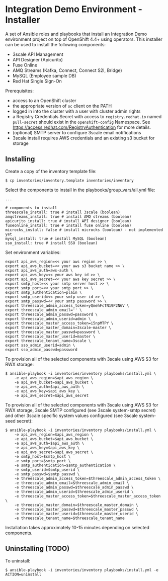 # Integration Demo Environment - Installer

A set of Ansible roles and playbooks that install an Integration Demo environment project on top of OpenShift 4.4+ using operators.  This installer can be used to install the following components:
* 3scale API Management
* API Designer (Apicurito)
* Fuse Online
* AMQ Streams (Kafka, Connect, Connect S2I, Bridge)  
* MySQL (Employee sample DB)
* Red Hat Single Sign-On

Prerequisites:
* access to an OpenShift cluster 
* the appropriate version of `oc` client on the PATH
* logged in into the cluster with a user with cluster admin rights
* a Registry Credentials Secret with access to `registry.redhat.io` named `pull-secret` should exist in the `openshift-config` Namespace. See https://access.redhat.com/RegistryAuthentication for more details.
* (optional) SMTP server to configure 3scale email notifications
* 3scale install requires AWS credentials and an existing s3 bucket for storage


## Installing

Create a copy of the inventory template file:
```
$ cp inventories/inventory.template inventories/inventory
```

Select the components to install in the playbooks/group_vars/all.yml file:
```
...

# components to install
threescale_install: true # install 3scale (boolean)
amqstreams_install: true # install AMQ streams (boolean)
apicurito_install: true # install API designer (boolean)
fuseonline_install: true # install fuse online (boolean)
microcks_install: false # install microcks (boolean) - not implemented yet
mysql_install: true # install MySQL (boolean)
sso_install: true # install SSO (boolean)
```

Set environment variables:
```
export api_aws_region=<< your aws region >> \
export api_aws_bucket=<< your aws s3 bucket name >> \
export api_aws_auth=aws-auth \
export api_aws_key=<< your aws key id >> \
export api_aws_secret=<< your aws key secret >> \
export smtp_host=<< your smtp server host >> \ 
export smtp_port=<< your smtp port >> \
export smtp_authentication=plain \
export smtp_userid=<< your smtp user id >> \
export smtp_passwd=<< your smtp password >> \
export threescale_admin_access_token=yQmehFcTN19P2N6V \
export threescale_admin_email='' \
export threescale_admin_passwd=password \
export threescale_admin_userid=admin \
export threescale_master_access_token=i5npMTPY \
export threescale_master_domain=3scale-master \
export threescale_master_passwd=password \
export threescale_master_userid=master \
export threescale_tenant_name=3scale \
export sso_admin_userid=admin \
export sso_admin_passwd=password
```

To provision all of the selected components with 3scale using AWS S3 for RWX storage:
```
$ ansible-playbook -i inventories/inventory playbooks/install.yml \
    -e api_aws_region=$api_aws_region \
    -e api_aws_bucket=$api_aws_bucket \
    -e api_aws_auth=$api_aws_auth \
    -e api_aws_key=$api_aws_key \
    -e api_aws_secret=$api_aws_secret
```

To provision all of the selected components with 3scale using AWS S3 for RWX storage, 3scale SMTP configured (see 3scale system-smtp secret) and other 3scale specific system values configured (see 3scale system-seed secret):
```
$ ansible-playbook -i inventories/inventory playbooks/install.yml \
    -e api_aws_region=$api_aws_region \
    -e api_aws_bucket=$api_aws_bucket \
    -e api_aws_auth=$api_aws_auth \
    -e api_aws_key=$api_aws_key \
    -e api_aws_secret=$api_aws_secret \
    -e smtp_host=$smtp_host \
    -e smtp_port=$smtp_port \
    -e smtp_authentication=$smtp_authentication \
    -e smtp_userid=$smtp_userid \
    -e smtp_passwd=$smtp_passwd \
    -e threescale_admin_access_token=$threescale_admin_access_token \
    -e threescale_admin_email=$threescale_admin_email \
    -e threescale_admin_passwd=$threescale_admin_passwd \
    -e threescale_admin_userid=$threescale_admin_userid \
    -e threescale_master_access_token=$threescale_master_access_token \
    -e threescale_master_domain=$threescale_master_domain \
    -e threescale_master_passwd=$threescale_master_passwd \
    -e threescale_master_userid=$threescale_master_userid \
    -e threescale_tenant_name=$threescale_tenant_name
```

Installation takes approximately 10-15 minutes depending on selected components.


## Uninstalling (TODO)

To uninstall:
```
$ ansible-playbook -i inventories/inventory playbooks/install.yml -e ACTION=uninstall
```
